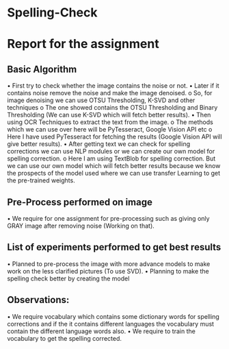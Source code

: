 # Spelling-Check
# Report for the assignment
## Basic Algorithm
  •	First try to check whether the image contains the noise or not.
  •	Later if it contains noise remove the noise and make the image denoised.
    o	So, for image denoising we can use OTSU Thresholding, K-SVD and other techniques
    o	The one showed contains the OTSU Thresholding and Binary Thresholding (We can use K-SVD which will fetch better results).
  •	Then using OCR Techniques to extract the text from the image. 
    o	The methods which we can use over here will be PyTesseract, Google Vision API etc
    o	Here I have used PyTesseract for fetching the results (Google Vision API will give better results).
  •	After getting text we can check for spelling corrections we can use NLP modules or we can create our own model for spelling correction.
    o	Here I am using TextBlob for spelling correction. But we can use our own model which will fetch better results because we know the prospects of the model used where we can       use transfer Learning to get the pre-trained weights.

## Pre-Process performed on image 
  •	We require for one assignment for pre-processing such as giving only GRAY image after removing noise (Working on that).

## List of experiments performed to get best results
  •	Planned to pre-process the image with more advance models to make work on the less clarified pictures (To use SVD).
  •	Planning to make the spelling check better by creating the model

## Observations:
  •	We require vocabulary which contains some dictionary words for spelling corrections and if the it contains different languages the vocabulary must contain the different       language words also.
  • We require to train the vocabulary to get the spelling corrected.

